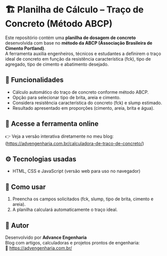 # 🏗️ Planilha de Cálculo – Traço de Concreto (Método ABCP)

Este repositório contém uma **planilha de dosagem de concreto** desenvolvida com base no **método da ABCP (Associação Brasileira de Cimento Portland)**.  
A ferramenta auxilia engenheiros, técnicos e estudantes a definirem o traço ideal de concreto em função da resistência característica (fck), tipo de agregado, tipo de cimento e abatimento desejado.

## 📌 Funcionalidades

- Cálculo automático do traço de concreto conforme método ABCP.  
- Opção para selecionar tipo de brita, areia e cimento.  
- Considera resistência característica do concreto (fck) e slump estimado.  
- Resultado apresentado em proporções (cimento, areia, brita e água).  

## 🔗 Acesse a ferramenta online

👉 Veja a versão interativa diretamente no meu blog:  
(https://advengenharia.com.br/calculadora-de-traco-de-concreto/)


## ⚙️ Tecnologias usadas

- HTML, CSS e JavaScript (versão web para uso no navegador)  

## 📁 Como usar
 
1. Preencha os campos solicitados (fck, slump, tipo de brita, cimento e areia).  
2. A planilha calculará automaticamente o traço ideal.

## 🧠 Autor

Desenvolvido por **Advance Engenharia**  
Blog com artigos, calculadoras e projetos prontos de engenharia:  
🔗 https://advengenharia.com.br/
